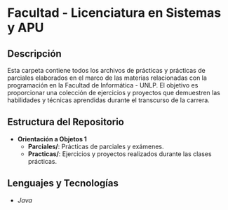 # Facultad - Licenciatura en Sistemas y APU

## Descripción

Esta carpeta contiene todos los archivos de prácticas y prácticas de parciales elaborados en el marco de las materias relacionadas con la programación en la Facultad de Informática - UNLP. El objetivo es proporcionar una colección de ejercicios y proyectos que demuestren las habilidades y técnicas aprendidas durante el transcurso de la carrera.

## Estructura del Repositorio

- **Orientación a Objetos 1**
    - **Parciales/**: Prácticas de parciales y exámenes.
    - **Practicas/**: Ejercicios y proyectos realizados durante las clases prácticas.

## Lenguajes y Tecnologías

- _Java_
